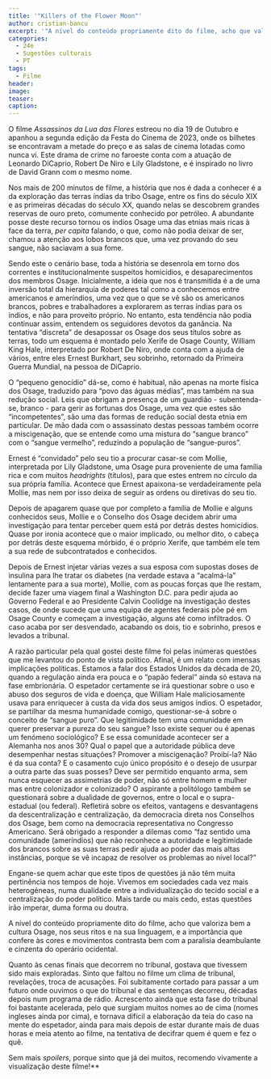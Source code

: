 ```yaml
---
title: '"Killers of the Flower Moon"'
author: cristian-bancu
excerpt: '"A nível do conteúdo propriamente dito do filme, acho que valoriza bem a cultura Osage, nos seus ritos e na sua linguagem, e a importância que confere às cores e movimentos contrasta bem com a paralisia deambulante e cinzenta do operário ocidental."'
categories:
  - 24e
  - Sugestões culturais
  - PT
tags:
  - Filme
header: 
image: 
teaser: 
caption:
---
```


O filme *Assassinos da Lua das Flores* estreou no dia 19 de Outubro e apanhou a segunda edição da Festa do Cinema de 2023, onde os bilhetes se encontravam a metade do preço e as salas de cinema lotadas como nunca vi. Este drama de crime no faroeste conta com a atuação de Leonardo DiCaprio, Robert De Niro e Lily Gladstone, e é inspirado no livro de David Grann com o mesmo nome.

Nos mais de 200 minutos de filme, a história que nos é dada a conhecer é a da exploração das terras índias da tribo Osage, entre os fins do século XIX e as primeiras décadas do século XX, quando nelas se descobrem grandes reservas de ouro preto, comumente conhecido por petróleo. A abundante posse deste recurso tornou os índios Osage uma das etnias mais ricas à face da terra, *per capita* falando, o que, como não podia deixar de ser, chamou a atenção aos lobos brancos que, uma vez provando do seu sangue, não saciavam a sua fome.

Sendo este o cenário base, toda a história se desenrola em torno dos correntes e institucionalmente suspeitos homicídios, e desaparecimentos dos membros Osage. Inicialmente, a ideia que nos é transmitida é a de uma inversão total da hierarquia de poderes tal como a conhecemos entre americanos e ameríndios, uma vez que o que se vê são os americanos brancos, pobres e trabalhadores a explorarem as terras índias para os índios, e não para proveito próprio. No entanto, esta tendência não podia continuar assim, entendem os seguidores devotos da ganância. Na tentativa “discreta” de desapossar os Osage dos seus títulos sobre as terras, todo um esquema é montado pelo Xerife de Osage County, William King Hale, interpretado por Robert De Niro, onde conta com a ajuda de vários, entre eles Ernest Burkhart, seu sobrinho, retornado da Primeira Guerra Mundial, na pessoa de DiCaprio.

O “pequeno genocídio” dá-se, como é habitual, não apenas na morte física dos Osage, traduzido para “povo das águas médias”, mas também na sua redução social. Leis que obrigam a presença de um guardião - subentenda-se, branco - para gerir as fortunas dos Osage, uma vez que estes são “incompetentes”, são uma das formas de redução social desta etnia em particular. De mão dada com o assassinato destas pessoas também ocorre a miscigenação, que se entende como uma mistura do “sangue branco” com o “sangue vermelho”, reduzindo a população de “sangue-puros”.

Ernest é “convidado” pelo seu tio a procurar casar-se com Mollie, interpretada por Lily Gladstone, uma Osage pura proveniente de uma família rica e com muitos *headrights* (títulos), para que estes entrem no círculo da sua própria família. Acontece que Ernest apaixona-se verdadeiramente pela Mollie, mas nem por isso deixa de seguir as ordens ou diretivas do seu tio.

Depois de apagarem quase que por completo a família de Mollie e alguns conhecidos seus, Mollie e o Conselho dos Osage decidem abrir uma investigação para tentar perceber quem está por detrás destes homicídios. Quase por ironia acontece que o maior implicado, ou melhor dito, o cabeça por detrás deste esquema mórbido, é o próprio Xerife, que também ele tem a sua rede de subcontratados e conhecidos.

Depois de Ernest injetar várias vezes a sua esposa com supostas doses de insulina para lhe tratar os diabetes (na verdade estava a “acalmá-la” lentamente para a sua morte), Mollie, com as poucas forças que lhe restam, decide fazer uma viagem final a Washington D.C. para pedir ajuda ao Governo Federal e ao Presidente Calvin Coolidge na investigação destes casos, de onde sucede que uma equipa de agentes federais põe pé em Osage County e começam a investigação, alguns até como infiltrados. O caso acaba por ser desvendado, acabando os dois, tio e sobrinho, presos e levados a tribunal. 

A razão particular pela qual gostei deste filme foi pelas inúmeras questões que me levantou do ponto de vista político. Afinal, é um relato com imensas implicações políticas. Estamos a falar dos Estados Unidos da década de 20, quando a regulação ainda era pouca e o “papão federal” ainda só estava na fase embrionária. O espetador certamente se irá questionar sobre o uso e abuso dos seguros de vida e doença, que William Hale maliciosamente usava para enriquecer à custa da vida dos seus amigos índios. O espetador, se partilhar da mesma humanidade comigo, questionar-se-á sobre o conceito de “sangue puro”. Que legitimidade tem uma comunidade em querer preservar a pureza do seu sangue? Isso existe sequer ou é apenas um fenómeno sociológico? E se essa comunidade acontecer ser a Alemanha nos anos 30? Qual o papel que a autoridade pública deve desempenhar nestas situações? Promover a miscigenação? Proibí-la? Não é da sua conta? E o casamento cujo único propósito é o desejo de usurpar a outra parte das suas posses? Deve ser permitido enquanto arma, sem nunca esquecer as assimetrias de poder, não só entre homem e mulher mas entre colonizador e colonizado? O aspirante a politólogo também se questionará sobre a dualidade de governos, entre o local e o supra-estadual (ou federal). Refletirá sobre os efeitos, vantagens e desvantagens da descentralização e centralização, da democracia direta nos Conselhos dos Osage, bem como na democracia representativa no Congresso Americano. Será obrigado a responder a dilemas como “faz sentido uma comunidade (ameríndios) que não reconhece a autoridade e legitimidade dos brancos sobre as suas terras pedir ajuda ao poder das mais altas instâncias, porque se vê incapaz de resolver os problemas ao nível local?”

Engane-se quem achar que este tipos de questões já não têm muita pertinência nos tempos de hoje. Vivemos em sociedades cada vez mais heterogéneas, numa dualidade entre a individualização do tecido social e a centralização do poder político. Mais tarde ou mais cedo, estas questões irão imperar, duma forma ou doutra.

A nível do conteúdo propriamente dito do filme, acho que valoriza bem a cultura Osage, nos seus ritos e na sua linguagem, e a importância que confere às cores e movimentos contrasta bem com a paralisia deambulante e cinzenta do operário ocidental.

Quanto às cenas finais que decorrem no tribunal, gostava que tivessem sido mais exploradas. Sinto que faltou no filme um clima de tribunal, revelações, troca de acusações. Foi subitamente cortado para passar a um futuro onde ouvimos o que do tribunal e das sentenças decorreu, décadas depois num programa de rádio. Acrescento ainda que esta fase do tribunal foi bastante acelerada, pelo que surgiam muitos nomes ao de cima (nomes ingleses ainda por cima), e tornava difícil a elaboração da teia do caso na mente do espetador, ainda para mais depois de estar durante mais de duas horas e meia atento ao filme, na tentativa de decifrar quem é quem e fez o quê.

Sem mais *spoilers*, porque sinto que já dei muitos, recomendo vivamente a visualização deste filme!**